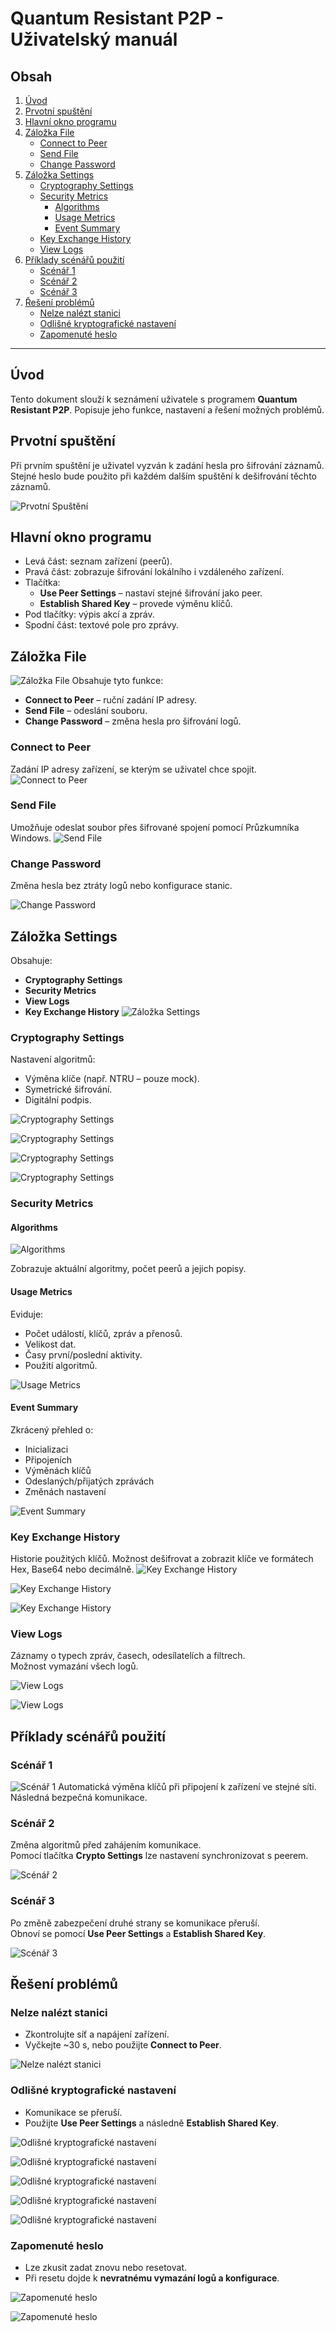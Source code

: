 # Quantum Resistant P2P - Uživatelský manuál

## Obsah

1. [Úvod](#úvod)  
2. [Prvotní spuštění](#prvotní-spuštění)  
3. [Hlavní okno programu](#hlavní-okno-programu)  
4. [Záložka File](#záložka-file)  
   - [Connect to Peer](#connect-to-peer)  
   - [Send File](#send-file)  
   - [Change Password](#change-password)  
5. [Záložka Settings](#záložka-settings)  
   - [Cryptography Settings](#cryptography-settings)  
   - [Security Metrics](#security-metrics)  
     - [Algorithms](#algorithms)  
     - [Usage Metrics](#usage-metrics)  
     - [Event Summary](#event-summary)  
   - [Key Exchange History](#key-exchange-history)  
   - [View Logs](#view-logs)  
6. [Příklady scénářů použití](#příklady-scénářů-použití)  
   - [Scénář 1](#scénář-1)  
   - [Scénář 2](#scénář-2)  
   - [Scénář 3](#scénář-3)  
7. [Řešení problémů](#řešení-problémů)  
   - [Nelze nalézt stanici](#nelze-nalézt-stanici)  
   - [Odlišné kryptografické nastavení](#odlišné-kryptografické-nastavení)  
   - [Zapomenuté heslo](#zapomenuté-heslo)  

---

## Úvod

Tento dokument slouží k seznámení uživatele s programem **Quantum Resistant P2P**. Popisuje jeho funkce, nastavení a řešení možných problémů.

## Prvotní spuštění

Při prvním spuštění je uživatel vyzván k zadání hesla pro šifrování záznamů. Stejné heslo bude použito při každém dalším spuštění k dešifrování těchto záznamů.

![Prvotní Spuštění](WorkflowScreens/Unlock.png)
## Hlavní okno programu
- Levá část: seznam zařízení (peerů).
- Pravá část: zobrazuje šifrování lokálního i vzdáleného zařízení.
- Tlačítka:
  - **Use Peer Settings** – nastaví stejné šifrování jako peer.
  - **Establish Shared Key** – provede výměnu klíčů.
- Pod tlačítky: výpis akcí a zpráv.
- Spodní část: textové pole pro zprávy.

## Záložka File

![Záložka File](WorkflowScreens/File.png)
Obsahuje tyto funkce:
- **Connect to Peer** – ruční zadání IP adresy.
- **Send File** – odeslání souboru.
- **Change Password** – změna hesla pro šifrování logů.

### Connect to Peer

Zadání IP adresy zařízení, se kterým se uživatel chce spojit.
![Connect to Peer](WorkflowScreens/CtP.png)

### Send File

Umožňuje odeslat soubor přes šifrované spojení pomocí Průzkumníka Windows.
![Send File](WorkflowScreens/Send%20File.png)
### Change Password

Změna hesla bez ztráty logů nebo konfigurace stanic.

![Change Password](WorkflowScreens/Change%20Password.png)
## Záložka Settings

Obsahuje:
- **Cryptography Settings**
- **Security Metrics**
- **View Logs**
- **Key Exchange History**
![Záložka Settings](WorkflowScreens/Settings.png)
### Cryptography Settings

Nastavení algoritmů:
- Výměna klíče (např. NTRU – pouze mock).
- Symetrické šifrování.
- Digitální podpis.

![Cryptography Settings](WorkflowScreens/Cryptography%20Settings.png)

![Cryptography Settings](WorkflowScreens/Key%20Echange.png)

![Cryptography Settings](WorkflowScreens/Symmetric%20Encryption.png)

![Cryptography Settings](WorkflowScreens/Digital%20Signature.png)
### Security Metrics


#### Algorithms

![Algorithms](WorkflowScreens/Security%20Metrics%Algorithms.png)

Zobrazuje aktuální algoritmy, počet peerů a jejich popisy.

#### Usage Metrics

Eviduje:
- Počet událostí, klíčů, zpráv a přenosů.
- Velikost dat.
- Časy první/poslední aktivity.
- Použití algoritmů.

![Usage Metrics](WorkflowScreens/Security%20Metrics%Usage%20Metrics.png)

#### Event Summary

Zkrácený přehled o:
- Inicializaci
- Připojeních
- Výměnách klíčů
- Odeslaných/přijatých zprávách
- Změnách nastavení

![Event Summary](WorkflowScreens/Security%20Metrics%Event%20Summary.png)

### Key Exchange History

Historie použitých klíčů. Možnost dešifrovat a zobrazit klíče ve formátech Hex, Base64 nebo decimálně.
![Key Exchange History](WorkflowScreens/Key%20Echange%History.png)

![Key Exchange History](WorkflowScreens/Key%20Echange%History%20Confirmation.png)

![Key Exchange History](WorkflowScreens/Key%20Echange%History%20Show%20Key.png)
### View Logs

Záznamy o typech zpráv, časech, odesílatelích a filtrech.  
Možnost vymazání všech logů.

![View Logs](WorkflowScreens/View%20Logs.png)

![View Logs](WorkflowScreens/Clear%20All%20Logs.png)
## Příklady scénářů použití

### Scénář 1

![Scénář 1](WorkflowScreens/Scenario%201.png)
Automatická výměna klíčů při připojení k zařízení ve stejné síti.  
Následná bezpečná komunikace.

### Scénář 2

Změna algoritmů před zahájením komunikace.  
Pomocí tlačítka **Crypto Settings** lze nastavení synchronizovat s peerem.

![Scénář 2](WorkflowScreens/Scenario%202.png)
### Scénář 3

Po změně zabezpečení druhé strany se komunikace přeruší.  
Obnoví se pomocí **Use Peer Settings** a **Establish Shared Key**.

![Scénář 3](WorkflowScreens/Scenario%203.png)
## Řešení problémů

### Nelze nalézt stanici

- Zkontrolujte síť a napájení zařízení.
- Vyčkejte ~30 s, nebo použijte **Connect to Peer**.

![Nelze nalézt stanici](WorkflowScreens/Issue%201.png)
### Odlišné kryptografické nastavení

- Komunikace se přeruší.
- Použijte **Use Peer Settings** a následně **Establish Shared Key**.

![Odlišné kryptografické nastavení](WorkflowScreens/Issue%202%20-%201.png)

![Odlišné kryptografické nastavení](WorkflowScreens/Issue%202%20-%202.png)

![Odlišné kryptografické nastavení](WorkflowScreens/Issue%202%20-%203.png)

![Odlišné kryptografické nastavení](WorkflowScreens/Issue%202%20-%204.png)

![Odlišné kryptografické nastavení](WorkflowScreens/Issue%202%20-%205.png)
### Zapomenuté heslo

- Lze zkusit zadat znovu nebo resetovat.
- Při resetu dojde k **nevratnému vymazání logů a konfigurace**.

![Zapomenuté heslo](WorkflowScreens/Issue%201%20-%201.png)

![Zapomenuté heslo](WorkflowScreens/Issue%201%20-%202.png)
